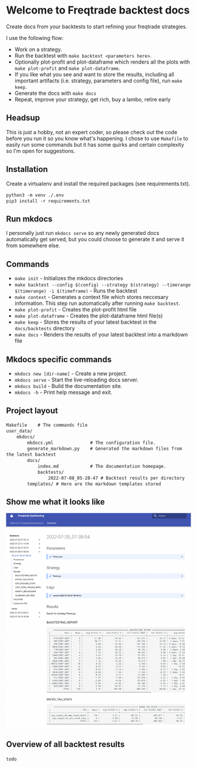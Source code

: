 # Welcome to Freqtrade backtest docs

Create docs from your backtests to start refining your freqtrade strategies.

I use the following flow:

- Work on a strategy.
- Run the backtest with `make backtest <parameters here>`.
- Optionally plot-profit and plot-dataframe which renders all the plots with `make plot-profit` and `make plot-dataframe`.
- If you like what you see and want to store the results, including all important artifacts (i.e. strategy, parameters and config file), run `make keep`.
- Generate the docs with `make docs`
- Repeat, improve your strategy, get rich, buy a lambo, retire early

## Headsup

This is just a hobby, not an expert coder, so please check out the code before you run it so you know what's happening. I chose to use `Makefile` to easily run some commands but it has some quirks and certain complexity so I'm open for suggestions.

## Installation

Create a virtualenv and install the required packages (see requirements.txt).

```
python3 -m venv ./.env
pip3 install -r requirements.txt
```
## Run mkdocs

I personally just run `mkdocs serve` so any newly generated docs automatically get served, but you could choose to generate it and serve it from somewhere else.

## Commands

* `make init` - Initializes the mkdocs directories
* `make backtest --config $(config) --strategy $(strategy) --timerange $(timerange) -i $(timeframe)` - Runs the backtest
* `make context` - Generates a context file which stores neccesary information. This step run automatically after running `make backtest`.
* `make plot-profit` - Creates the plot-profit html file
* `make plot-dataframe` - Creates the plot-dataframe html file(s)
* `make keep` - Stores the results of your latest backtest in the `docs/backtests` directory
* `make docs` - Renders the results of your latest backtest into a markdown file

## Mkdocs specific commands
* `mkdocs new [dir-name]` - Create a new project.
* `mkdocs serve` - Start the live-reloading docs server.
* `mkdocs build` - Build the documentation site.
* `mkdocs -h` - Print help message and exit.

## Project layout

    Makefile    # The commands file
    user_data/
        mkdocs/       
            mkdocs.yml              # The configuration file.
            generate_markdown.py    # Generated the markdown files from the latest backtest
            docs/
                index.md            # The documentation homepage.
                backtests/
                    2022-07-08_05-28-47 # Backtest results per directory
            templates/ # Here are the markdown templates stored

## Show me what it looks like

![freqtrade-docs](freqtrade-docs.png)

## Overview of all backtest results

`todo`